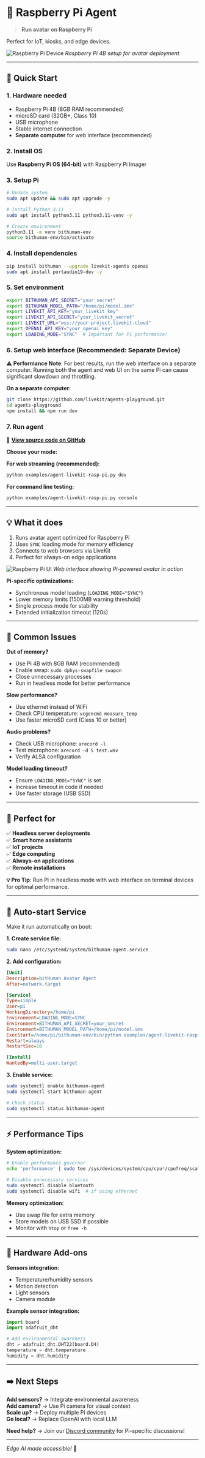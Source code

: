 # 🥧 Raspberry Pi Agent

> **Run avatar on Raspberry Pi**

Perfect for IoT, kiosks, and edge devices.

![Raspberry Pi Device](../assets/images/example-raspberry-pi-device.jpg)
*Raspberry Pi 4B setup for avatar deployment*

---

## 🚀 Quick Start

### 1. Hardware needed
- Raspberry Pi 4B (8GB RAM recommended)
- microSD card (32GB+, Class 10)
- USB microphone
- Stable internet connection
- **Separate computer** for web interface (recommended)

### 2. Install OS
Use **Raspberry Pi OS (64-bit)** with Raspberry Pi Imager

### 3. Setup Pi
```bash
# Update system
sudo apt update && sudo apt upgrade -y

# Install Python 3.11
sudo apt install python3.11 python3.11-venv -y

# Create environment
python3.11 -m venv bithuman-env
source bithuman-env/bin/activate
```

### 4. Install dependencies
```bash
pip install bithuman --upgrade livekit-agents openai
sudo apt install portaudio19-dev -y
```

### 5. Set environment
```bash
export BITHUMAN_API_SECRET="your_secret"
export BITHUMAN_MODEL_PATH="/home/pi/model.imx"
export LIVEKIT_API_KEY="your_livekit_key"
export LIVEKIT_API_SECRET="your_livekit_secret"
export LIVEKIT_URL="wss://your-project.livekit.cloud"
export OPENAI_API_KEY="your_openai_key"
export LOADING_MODE="SYNC"  # Important for Pi performance!
```

### 6. Setup web interface (**Recommended: Separate Device**)

⚠️ **Performance Note**: For best results, run the web interface on a separate computer. Running both the agent and web UI on the same Pi can cause significant slowdown and throttling.

**On a separate computer:**
```bash
git clone https://github.com/livekit/agents-playground.git
cd agents-playground
npm install && npm run dev
```

### 7. Run agent

📁 **[View source code on GitHub](https://github.com/bithuman-prod/public-docs/blob/main/examples/agent-livekit-rasp-pi.py)**

**Choose your mode:**

**For web streaming (recommended):**
```bash
python examples/agent-livekit-rasp-pi.py dev
```

**For command line testing:**
```bash
python examples/agent-livekit-rasp-pi.py console
```

---

## 💡 What it does

1. Runs avatar agent optimized for Raspberry Pi
2. Uses `SYNC` loading mode for memory efficiency
3. Connects to web browsers via LiveKit
4. Perfect for always-on edge applications

![Raspberry Pi UI](../assets/images/example-raspberry-pi-ui.jpg)
*Web interface showing Pi-powered avatar in action*

**Pi-specific optimizations:**
- Synchronous model loading (`LOADING_MODE="SYNC"`)
- Lower memory limits (1500MB warning threshold)
- Single process mode for stability
- Extended initialization timeout (120s)

---

## 🔧 Common Issues

**Out of memory?**
- Use Pi 4B with 8GB RAM (recommended)
- Enable swap: `sudo dphys-swapfile swapon`
- Close unnecessary processes
- Run in headless mode for better performance

**Slow performance?**
- Use ethernet instead of WiFi
- Check CPU temperature: `vcgencmd measure_temp`
- Use faster microSD card (Class 10 or better)

**Audio problems?**
- Check USB microphone: `arecord -l`
- Test microphone: `arecord -d 5 test.wav`
- Verify ALSA configuration

**Model loading timeout?**
- Ensure `LOADING_MODE="SYNC"` is set
- Increase timeout in code if needed
- Use faster storage (USB SSD)

---

## 🎯 Perfect for

✅ **Headless server deployments**  
✅ **Smart home assistants**  
✅ **IoT projects**  
✅ **Edge computing**  
✅ **Always-on applications**  
✅ **Remote installations**

**💡 Pro Tip**: Run Pi in headless mode with web interface on terminal devices for optimal performance.

---

## 🔧 Auto-start Service

Make it run automatically on boot:

**1. Create service file:**
```bash
sudo nano /etc/systemd/system/bithuman-agent.service
```

**2. Add configuration:**
```ini
[Unit]
Description=bitHuman Avatar Agent
After=network.target

[Service]
Type=simple
User=pi
WorkingDirectory=/home/pi
Environment=LOADING_MODE=SYNC
Environment=BITHUMAN_API_SECRET=your_secret
Environment=BITHUMAN_MODEL_PATH=/home/pi/model.imx
ExecStart=/home/pi/bithuman-env/bin/python examples/agent-livekit-rasp-pi.py dev
Restart=always
RestartSec=10

[Install]
WantedBy=multi-user.target
```

**3. Enable service:**
```bash
sudo systemctl enable bithuman-agent
sudo systemctl start bithuman-agent

# Check status
sudo systemctl status bithuman-agent
```

---

## ⚡ Performance Tips

**System optimization:**
```bash
# Enable performance governor
echo 'performance' | sudo tee /sys/devices/system/cpu/cpu*/cpufreq/scaling_governor

# Disable unnecessary services
sudo systemctl disable bluetooth
sudo systemctl disable wifi  # if using ethernet
```

**Memory optimization:**
- Use swap file for extra memory
- Store models on USB SSD if possible
- Monitor with `htop` or `free -h`

---

## 🔌 Hardware Add-ons

**Sensors integration:**
- Temperature/humidity sensors
- Motion detection
- Light sensors
- Camera module

**Example sensor integration:**
```python
import board
import adafruit_dht

# Add environmental awareness
dht = adafruit_dht.DHT22(board.D4)
temperature = dht.temperature
humidity = dht.humidity
```

---

## ➡️ Next Steps

**Add sensors?** → Integrate environmental awareness  
**Add camera?** → Use Pi camera for visual context  
**Scale up?** → Deploy multiple Pi devices  
**Go local?** → Replace OpenAI with local LLM

**Need help?** → Join our [Discord community](https://discord.gg/ES953n7bPA) for Pi-specific discussions!

---

*Edge AI made accessible!* 🤖 